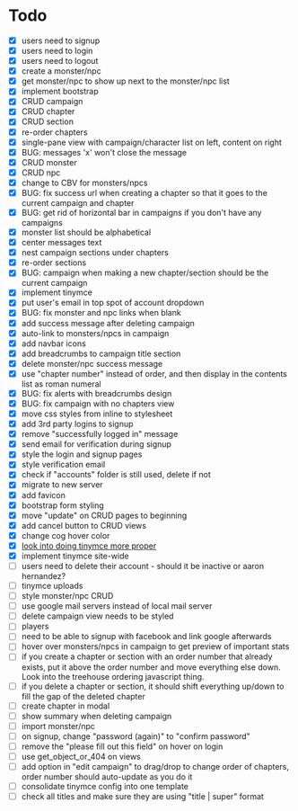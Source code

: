# Todo

- [x] users need to signup
- [x] users need to login
- [x] users need to logout
- [x] create a monster/npc
- [x] get monster/npc to show up next to the monster/npc list
- [x] implement bootstrap
- [x] CRUD campaign
- [x] CRUD chapter
- [x] CRUD section
- [x] re-order chapters
- [x] single-pane view with campaign/character list on left, content on right
- [x] BUG: messages 'x' won't close the message
- [x] CRUD monster
- [x] CRUD npc
- [x] change to CBV for monsters/npcs
- [x] BUG: fix success url when creating a chapter so that it goes to the current campaign and chapter
- [x] BUG: get rid of horizontal bar in campaigns if you don't have any campaigns
- [x] monster list should be alphabetical
- [x] center messages text
- [x] nest campaign sections under chapters
- [x] re-order sections
- [x] BUG: campaign when making a new chapter/section should be the current campaign
- [x] implement tinymce
- [x] put user's email in top spot of account dropdown
- [x] BUG: fix monster and npc links when blank
- [x] add success message after deleting campaign
- [x] auto-link to monsters/npcs in campaign
- [x] add navbar icons
- [x] add breadcrumbs to campaign title section
- [x] delete monster/npc success message
- [x] use "chapter number" instead of order, and then display in the contents list as roman numeral
- [x] BUG: fix alerts with breadcrumbs design
- [x] BUG: fix campaign with no chapters view
- [x] move css styles from inline to stylesheet
- [x] add 3rd party logins to signup
- [x] remove "successfully logged in" message
- [x] send email for verification during signup
- [x] style the login and signup pages
- [x] style verification email
- [x] check if "accounts" folder is still used, delete if not
- [x] migrate to new server
- [x] add favicon
- [x] bootstrap form styling
- [x] move "update" on CRUD pages to beginning
- [x] add cancel button to CRUD views
- [x] change cog hover color
- [x] [look into doing tinymce more proper](http://stackoverflow.com/questions/19013509/tinymce-widget-usage-in-django-template)
- [x] implement tinymce site-wide
- [ ] users need to delete their account - should it be inactive or aaron hernandez?
- [ ] tinymce uploads
- [ ] style monster/npc CRUD
- [ ] use google mail servers instead of local mail server
- [ ] delete campaign view needs to be styled
- [ ] players
- [ ] need to be able to signup with facebook and link google afterwards
- [ ] hover over monsters/npcs in campaign to get preview of important stats
- [ ] if you create a chapter or section with an order number that already exists, put it above the order number and move everything else down. Look into the treehouse ordering javascript thing.
- [ ] if you delete a chapter or section, it should shift everything up/down to fill the gap of the deleted chapter
- [ ] create chapter in modal
- [ ] show summary when deleting campaign
- [ ] import monster/npc
- [ ] on signup, change "password (again)" to "confirm password"
- [ ] remove the "please fill out this field" on hover on login
- [ ] use get_object_or_404 on views
- [ ] add option in "edit campaign" to drag/drop to change order of chapters, order number should auto-update as you do it
- [ ] consolidate tinymce config into one template
- [ ] check all titles and make sure they are using "title | super" format